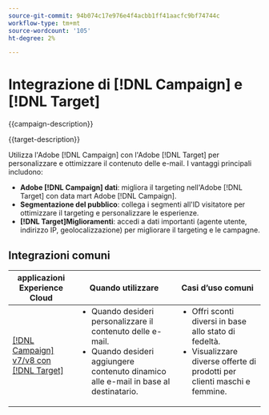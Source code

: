 ```yaml
---
source-git-commit: 94b074c17e976e4f4acbb1ff41aacfc9bf74744c
workflow-type: tm+mt
source-wordcount: '105'
ht-degree: 2%

---
```



# Integrazione di [!DNL Campaign] e [!DNL Target]

{{campaign-description}}

{{target-description}}

Utilizza l&#39;Adobe [!DNL Campaign] con l&#39;Adobe [!DNL Target] per personalizzare e ottimizzare il contenuto delle e-mail. I vantaggi principali includono:

+ **Adobe [!DNL Campaign] dati**: migliora il targeting nell&#39;Adobe [!DNL Target] con data mart Adobe [!DNL Campaign].
+ **Segmentazione del pubblico**: collega i segmenti all&#39;ID visitatore per ottimizzare il targeting e personalizzare le esperienze.
+ **[!DNL Target]Miglioramenti**: accedi a dati importanti (agente utente, indirizzo IP, geolocalizzazione) per migliorare il targeting e le campagne.

## Integrazioni comuni

<table>
    <thead>
        <tr>
            <th>applicazioni Experience Cloud</th>
            <th>Quando utilizzare</th>
            <th>Casi d’uso comuni</th>
        </tr>
    </thead>
    <tbody>
        <tr>
            <td><a href="https://experienceleague.adobe.com/docs/campaign-classic-learn/tutorials/integrating/target-integration.html?lang=it" target="_blank" rel="noreferrer">[!DNL Campaign] v7/v8 con [!DNL Target]</a></td>
            <td>
                <ul style="margin-top: 0;">
                    <li>Quando desideri personalizzare il contenuto delle e-mail.</li>
                    <li>Quando desideri aggiungere contenuto dinamico alle e-mail in base al destinatario.</li>
                </ul>
            </td>
            <td>
              <ul style="margin-top: 0;">
                <li>Offri sconti diversi in base allo stato di fedeltà. </li>
                <li>Visualizzare diverse offerte di prodotti per clienti maschi e femmine.
              </ul>
            </td>
        </tr>     
    </tbody>          
</table>

